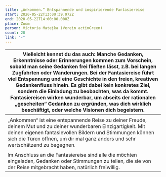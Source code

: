 ```yaml
---
title: „Ankommen.“ Entspannende und inspirierende Fantasiereise
start: 2020-05-22T13:00:39.972Z
end: 2020-05-22T14:00:00.000Z
place: Zoom
person: Victoria Matejka (Verein actinGreen)
count: 20
link: "-"
---
```

<!--StartFragment-->

| Vielleicht kennst du das auch: Manche Gedanken, Erkenntnisse oder Erinnerungen kommen zum Vorschein, sobald man seine Gedanken frei fließen lässt, z.B. bei langen Zugfahrten oder Wanderungen. Bei der Fantasiereise führt viel Entspannung und eine Geschichte in den freien, kreativen Gedankenfluss hinein. Es gibt dabei kein konkretes Ziel, sondern die Einladung zu beobachten, was da kommt. Fantasiereisen wirken wunderbar, um abseits der rationalen „gescheiten“ Gedanken zu ergründen, was dich wirklich beschäftigt, oder welche Visionen dich begeistern. |
| ------------------------------------------------------------------------------------------------------------------------------------------------------------------------------------------------------------------------------------------------------------------------------------------------------------------------------------------------------------------------------------------------------------------------------------------------------------------------------------------------------------------------------------------------------------------------- |
|                                                                                                                                                                                                                                                                                                                                                                                                                                                                                                                                                                           |
| „Ankommen“ ist eine entspannende Reise zu deiner Freude, deinem Mut und zu deiner wunderbaren Einzigartigkeit. Mit deinen eigenen fantasievollen Bildern und Stimmungen können sich die Türen öffnen, um dir mal ganz anders und sehr wertschätzend zu begegnen.                                                                                                                                                                                                                                                                                                          |
|                                                                                                                                                                                                                                                                                                                                                                                                                                                                                                                                                                           |
| Im Anschluss an die Fantasiereise sind alle die möchten eingeladen, Gedanken oder Stimmungen zu teilen, die sie von der Reise mitgebracht haben, natürlich freiwillig.                                                                                                                                                                                                                                                                                                                                                                                                    |

<!--EndFragment-->
